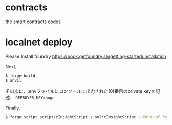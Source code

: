 # contracts
the smart contracts codes

# localnet deploy
Please Install foundry
https://book.getfoundry.sh/getting-started/installation

Next, 
```bash
$ forge build
$ anvil
```
その次に，.envファイルにコンソールに出力された(0)番目のprivate keyを記述．
`DEPROYER_KEY=hoge`

Finally,
```bash
$ forge script script/cInsightScript.s.sol:cInsightScript --fork-url http://localhost:8545 --broadcast
```